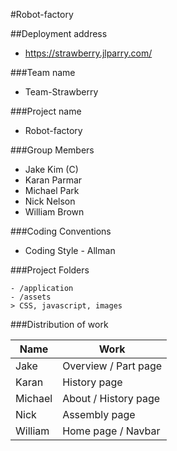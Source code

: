 
#Robot-factory

##Deployment address
- https://strawberry.jlparry.com/


###Team name 
- Team-Strawberry

###Project name
- Robot-factory   


###Group Members        

- Jake Kim (C)
- Karan Parmar
- Michael Park
- Nick Nelson
- William Brown       


###Coding Conventions
- Coding Style - Allman



###Project Folders
```
- /application    
- /assets
> CSS, javascript, images
```



###Distribution of work       

| Name | Work |
|---|---|
| Jake | Overview / Part page |
| Karan | History page |
| Michael | About / History page |
| Nick | Assembly page |
| William | Home page / Navbar |

